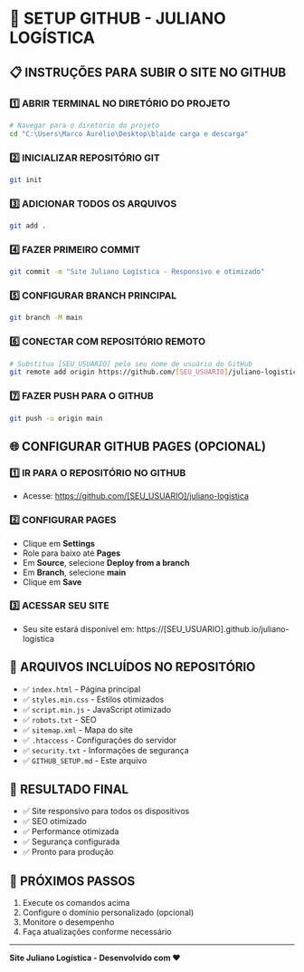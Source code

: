# 🚀 SETUP GITHUB - JULIANO LOGÍSTICA

## 📋 INSTRUÇÕES PARA SUBIR O SITE NO GITHUB

### 1️⃣ **ABRIR TERMINAL NO DIRETÓRIO DO PROJETO**
```bash
# Navegar para o diretório do projeto
cd "C:\Users\Marco Aurélio\Desktop\blaide carga e descarga"
```

### 2️⃣ **INICIALIZAR REPOSITÓRIO GIT**
```bash
git init
```

### 3️⃣ **ADICIONAR TODOS OS ARQUIVOS**
```bash
git add .
```

### 4️⃣ **FAZER PRIMEIRO COMMIT**
```bash
git commit -m "Site Juliano Logística - Responsivo e otimizado"
```

### 5️⃣ **CONFIGURAR BRANCH PRINCIPAL**
```bash
git branch -M main
```

### 6️⃣ **CONECTAR COM REPOSITÓRIO REMOTO**
```bash
# Substitua [SEU_USUARIO] pelo seu nome de usuário do GitHub
git remote add origin https://github.com/[SEU_USUARIO]/juliano-logistica.git
```

### 7️⃣ **FAZER PUSH PARA O GITHUB**
```bash
git push -u origin main
```

## 🌐 **CONFIGURAR GITHUB PAGES (OPCIONAL)**

### 1️⃣ **IR PARA O REPOSITÓRIO NO GITHUB**
- Acesse: https://github.com/[SEU_USUARIO]/juliano-logistica

### 2️⃣ **CONFIGURAR PAGES**
- Clique em **Settings**
- Role para baixo até **Pages**
- Em **Source**, selecione **Deploy from a branch**
- Em **Branch**, selecione **main**
- Clique em **Save**

### 3️⃣ **ACESSAR SEU SITE**
- Seu site estará disponível em: https://[SEU_USUARIO].github.io/juliano-logistica

## 📁 **ARQUIVOS INCLUÍDOS NO REPOSITÓRIO**
- ✅ `index.html` - Página principal
- ✅ `styles.min.css` - Estilos otimizados
- ✅ `script.min.js` - JavaScript otimizado
- ✅ `robots.txt` - SEO
- ✅ `sitemap.xml` - Mapa do site
- ✅ `.htaccess` - Configurações do servidor
- ✅ `security.txt` - Informações de segurança
- ✅ `GITHUB_SETUP.md` - Este arquivo

## 🎯 **RESULTADO FINAL**
- ✅ Site responsivo para todos os dispositivos
- ✅ SEO otimizado
- ✅ Performance otimizada
- ✅ Segurança configurada
- ✅ Pronto para produção

## 🚀 **PRÓXIMOS PASSOS**
1. Execute os comandos acima
2. Configure o domínio personalizado (opcional)
3. Monitore o desempenho
4. Faça atualizações conforme necessário

---
**Site Juliano Logística - Desenvolvido com ❤️**
